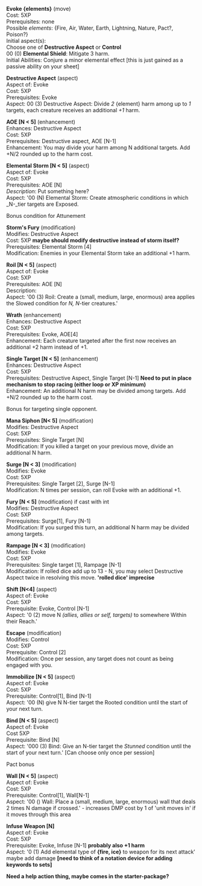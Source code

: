 **Evoke {****elements****}** (move)  
Cost: 5XP  
Prerequisites: none  
Possible _elements_: {Fire, Air, Water, Earth, Lightning, Nature, Pact?, Poison?}  
Initial aspect(s):  
Choose one of **Destructive Aspect** or **Control**  
00 (0) **Elemental Shield**: Mitigate 3 harm.  
Initial Abilities: Conjure a minor elemental effect [this is just gained as a passive ability on your sheet]
   

**Destructive Aspect** (aspect)  
Aspect of: Evoke  
Cost: 5XP  
Prerequisites: Evoke  
Aspect: 00 (3) Destructive Aspect: Divide _2_ {element} harm among up to _1_ targets, each creature receives an additional _+1_ harm.
   

**AOE [N < 5]** (enhancement)  
Enhances: Destructive Aspect  
Cost: 5XP  
Prerequisites: Destructive aspect, AOE [N-1]  
Enhancement: You may divide your harm among N additional targets. Add +N/2 rounded up to the harm cost.
 
**Elemental Storm [N < 5]** (aspect)  
Aspect of: Evoke  
Cost: 5XP  
Prerequisites: AOE [N]  
_Description_: Put something here?  
Aspect: '00 (N) Elemental Storm: Create atmospheric conditions in which _N-_tier targets are Exposed.
 
Bonus condition for Attunement
 
**Storm's Fury** (modification)  
Modifies: Destructive Aspect  
Cost: 5XP **maybe should modify destructive instead of storm itself?**  
Prerequisites: Elemental Storm [4]  
Modification: Enemies in your Elemental Storm take an additional +1 harm.
 
**Roil [N < 5]** (aspect)  
Aspect of: Evoke  
Cost: 5XP  
Prerequisites: AOE [N]  
Description:  
Aspect: '00 (3) Roil: Create a (small, medium, large, enormous) area applies the Slowed condition for _N, N_-tier creatures.'
 
**Wrath** (enhancement)  
Enhances: Destructive Aspect  
Cost: 5XP  
Prerequisites: Evoke, AOE[4]  
Enhancement: Each creature targeted after the first now receives an additional +2 harm instead of +1.
 
**Single Target [N < 5]** (enhancement)  
Enhances: Destructive Aspect  
Cost: 5XP  
Prerequisites: Destructive Aspect, Single Target [N-1] **Need to put in place mechanism to stop racing (either loop or XP minimum)**  
Enhancement: An additional N harm may be divided among targets. Add +N/2 rounded up to the harm cost.
 
Bonus for targeting single opponent.
 
**Mana Siphon [N< 5]** (modification)  
Modifies: Destructive Aspect  
Cost: 5XP  
Prerequisites: Single Target [N]  
Modification: If you killed a target on your previous move, divide an additional N harm.
 
**Surge [N < 3]** (modification)  
Modifies: Evoke  
Cost: 5XP  
Prerequisites: Single Target [2], Surge [N-1]  
Modification: N times per session, can roll Evoke with an additional +1.
 
**Fury [N < 5]** (modification) if cast with int  
Modifies: Destructive Aspect  
Cost: 5XP  
Prerequisites: Surge[1], Fury [N-1]  
Modification: If you surged this turn, an additional N harm may be divided among targets.
 
**Rampage [N < 3]** (modification)  
Modifies: Evoke  
Cost: 5XP  
Prerequisites: Single target [1], Rampage [N-1]  
Modification: If rolled dice add up to 13 - N, you may select Destructive Aspect twice in resolving this move. **'rolled dice' imprecise**
 
**Shift [N<4]** (aspect)  
Aspect of: Evoke  
Cost: 5XP  
Prerequisite: Evoke, Control [N-1]  
Aspect: '0 (2) move N _(allies, allies or self, targets)_ to somewhere Within their Reach.'
 
**Escape** (modification)  
Modifies: Control  
Cost: 5XP  
Prerequisite: Control [2]  
Modification: Once per session, any target does not count as being engaged with you.
 
**Immobilize [N < 5]** (aspect)  
Aspect of: Evoke  
Cost: 5XP  
Prerequisite: Control[1], Bind [N-1]  
Aspect: '00 (N) give N N-tier target the Rooted condition until the start of your next turn.
 
**Bind [N < 5]** (aspect)  
Aspect of: Evoke  
Cost 5XP  
Prerequisite: Bind [N]  
Aspect: '000 (3) Bind: Give an N-tier target the _Stunned_ condition until the start of your next turn.' [Can choose only once per session]
 
Pact bonus
 
**Wall [N < 5]** (aspect)  
Aspect of: Evoke  
Cost: 5XP  
Prerequisite: Control[1], Wall[N-1]  
Aspect: '00 () Wall: Place a (small, medium, large, enormous) wall that deals 2 times N damage if crossed.' - increases DMP cost by 1 of 'unit moves in' if it moves through this area
 
**Infuse Weapon [N]**  
Aspect of: Evoke  
Cost: 5XP  
Prerequisite: Evoke, Infuse [N-1] **probably also +1 harm**  
Aspect: '0 (1) Add elemental type of **{fire, ice}** to weapon for its next attack' maybe add damage **[need to think of a notation device for adding keywords to sets]**
 
**Need a help action thing, maybe comes in the starter-package?**